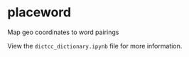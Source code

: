 # placeword

Map geo coordinates to word pairings

View the `dictcc_dictionary.ipynb` file for more information.
